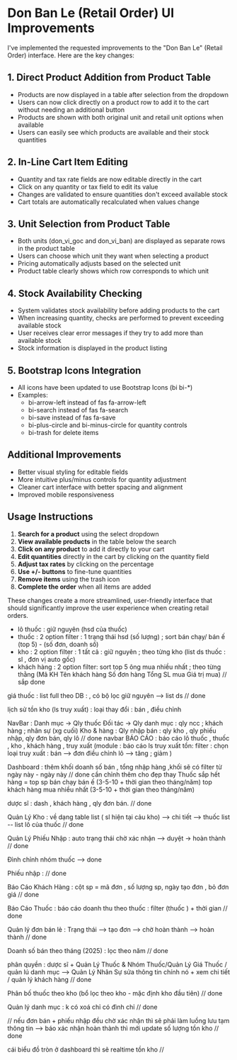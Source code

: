 # Don Ban Le (Retail Order) UI Improvements

I've implemented the requested improvements to the "Don Ban Le" (Retail Order) interface. Here are the key changes:

## 1. Direct Product Addition from Product Table

- Products are now displayed in a table after selection from the dropdown
- Users can now click directly on a product row to add it to the cart without needing an additional button
- Products are shown with both original unit and retail unit options when available
- Users can easily see which products are available and their stock quantities

## 2. In-Line Cart Item Editing

- Quantity and tax rate fields are now editable directly in the cart
- Click on any quantity or tax field to edit its value
- Changes are validated to ensure quantities don't exceed available stock
- Cart totals are automatically recalculated when values change

## 3. Unit Selection from Product Table

- Both units (don_vi_goc and don_vi_ban) are displayed as separate rows in the product table
- Users can choose which unit they want when selecting a product
- Pricing automatically adjusts based on the selected unit
- Product table clearly shows which row corresponds to which unit

## 4. Stock Availability Checking

- System validates stock availability before adding products to the cart
- When increasing quantity, checks are performed to prevent exceeding available stock
- User receives clear error messages if they try to add more than available stock
- Stock information is displayed in the product listing

## 5. Bootstrap Icons Integration

- All icons have been updated to use Bootstrap Icons (bi bi-*)
- Examples: 
  - bi-arrow-left instead of fas fa-arrow-left
  - bi-search instead of fas fa-search
  - bi-save instead of fas fa-save
  - bi-plus-circle and bi-minus-circle for quantity controls
  - bi-trash for delete items

## Additional Improvements

- Better visual styling for editable fields
- More intuitive plus/minus controls for quantity adjustment
- Cleaner cart interface with better spacing and alignment
- Improved mobile responsiveness

## Usage Instructions

1. **Search for a product** using the select dropdown
2. **View available products** in the table below the search
3. **Click on any product** to add it directly to your cart
4. **Edit quantities** directly in the cart by clicking on the quantity field
5. **Adjust tax rates** by clicking on the percentage
6. **Use +/- buttons** to fine-tune quantities
7. **Remove items** using the trash icon
8. **Complete the order** when all items are added

These changes create a more streamlined, user-friendly interface that should significantly improve the user experience when creating retail orders.



- lô thuốc : giữ nguyên (hsd của thuốc)
- thuốc : 2 option filter :  1 trạng thái hsd (số lượng)  ;  sort bán chạy/ bán ế (top 5) - (số đơn, doanh số)
- kho : 2 option filter : 1 tất cả : giữ nguyên ; theo từng kho (list ds thuốc : sl , đơn vị auto gốc)
- khách hàng :  2 option filter: sort top 5 ông mua nhiều nhất ; theo từng thằng (Mã KH	Tên khách hàng	Số đơn hàng	Tổng SL mua	Giá trị mua)  // sắp done

				
giá thuốc : list full theo DB : , có bộ lọc giữ nguyên --> list ds   //  done

lịch sử tồn kho (ls truy xuất) :  loại thay đổi : bán , điều chỉnh

NavBar : Danh mục -> Qly thuốc
	 Đối tác -> Qly danh mục : qly ncc ; khách hàng ; nhân sự (xg cuối)
	 Kho & hàng : Qly nhập bán : qly kho , qly phiếu nhập, qly đơn bán, qly lô  // done navbar
	 BÁO CÁO : báo cáo lô thuốc , thuốc  , kho  , khách hàng , truy xuất (module : báo cáo ls truy xuất tồn:
 filter : chọn loại truy xuất : bán --> đơn
				điều chỉnh lô --> tăng ; giảm )
	
Dashboard : thêm khối doanh số bán , tổng nhập hàng ,khối sẽ có filter  từ ngày này - ngày này  // done cần chỉnh thêm  cho đẹp
thay Thuốc sắp hết hàng = top sp bán chạy bán ế (3-5-10 + thời gian theo tháng/năm)
top khách hàng mua nhiều nhất (3-5-10 + thời gian theo tháng/năm)

dược sĩ : dash , khách hàng , qly đơn bán.  // done

Quản Lý Kho : về dạng table list ( sl hiện tại cảu kho) --> chi tiết --> thuốc list -- list lô của thuốc  // done

Quản Lý Phiếu Nhập : auto trạng thái chờ xác nhận --> duyệt -> hoàn thành   //  done

Đình chỉnh  nhóm thuốc --> done

Phiếu nhập : // done


Báo Cáo Khách Hàng : cột sp  =  mã đơn , số lượng sp, ngày tạo đơn , bỏ đơn giá // done

Báo Cáo Thuốc :  báo cáo doanh thu theo thuốc  : filter (thuốc ) + thời gian   // done

Quản lý đơn bán lẻ : Trạng thái --> tạo đơn --> chờ hoàn thành --> hoàn thành   // done

Doanh số bán theo tháng (2025) : lọc theo năm  // done

phân quyền : dược sĩ + Quản Lý Thuốc & Nhóm Thuốc/Quản Lý Giá Thuốc / quản lú danh mục   --> Quản Lý Nhân Sự sửa thông tin chính nó + xem chi tiết / quản lý khách hàng   // done


Phân bố thuốc theo kho (bổ lọc theo kho - mặc định kho đầu tiên)  // done

Quản lý danh mục : k có xoá chỉ có đình chỉ // done


// nếu đơn bán + phiếu nhập đều chờ xác nhận thì sẽ phải làm luồng lưu tạm thông tin --> báo xác nhận hoàn thành thì mới update số lượng tồn kho  // done

cái biểu đồ tròn ở dashboard thì sẽ realtime tồn kho  // 
